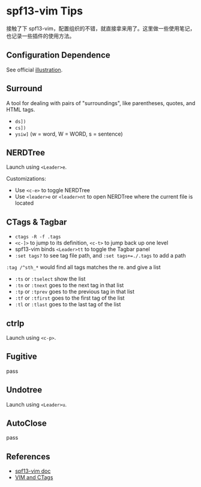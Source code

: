 # spf13-vim Tips
接触了下 spf13-vim，配置组织的不错，就直接拿来用了。这里做一些使用笔记，也记录一些插件的使用方法。

## Configuration Dependence

See official [illustration](https://github.com/spf13/spf13-vim/blob/3.0/config-dependencies.png).


## Surround
A tool for dealing with pairs of "surroundings", like parentheses, quotes, and 
HTML tags.

- `ds])`
- `cs])`
- `ysiw]` (w = word, W = WORD, s = sentence)


## NERDTree
Launch using `<Leader>e`.


Customizations:
- Use `<c-e>` to toggle NERDTree
- Use `<leader>e` or `<leader>nt` to open NERDTree where the current file is located


## CTags & Tagbar

- `ctags -R -f .tags`
- `<c-]>` to jump to its definition, `<c-t>` to jump back up one level
- spf13-vim binds `<Leader>tt` to toggle the Tagbar panel
- `:set tags?` to see tag file path, and `:set tags+=./.tags` to add a path

`:tag /^sth_*` would find all tags matches the re. and give a list
- `:ts` or `:tselect` show the list
- `:tn` or `:tnext` goes to the next tag in that list
- `:tp` or `:tprev` goes to the previous tag in that list
- `:tf` or `:tfirst` goes to the first tag of the list
- `:tl` or `:tlast` goes to the last tag of the list


## ctrlp
Launch using `<c-p>`.


## Fugitive
pass


## Undotree
Launch using `<Leader>u`.


## AutoClose
pass


## References

- [spf13-vim doc](https://github.com/spf13/spf13-vim)
- [VIM and CTags](https://andrew.stwrt.ca/posts/vim-ctags://andrew.stwrt.ca/posts/vim-ctags/)
